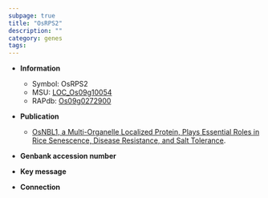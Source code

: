 ```yaml
---
subpage: true
title: "OsRPS2"
description: ""
category: genes
tags: 
---
```


* **Information**  
    + Symbol: OsRPS2  
    + MSU: [LOC_Os09g10054](http://rice.plantbiology.msu.edu/cgi-bin/ORF_infopage.cgi?orf=LOC_Os09g10054)  
    + RAPdb: [Os09g0272900](http://rapdb.dna.affrc.go.jp/viewer/gbrowse_details/irgsp1?name=Os09g0272900)  

* **Publication**  
    + [OsNBL1, a Multi-Organelle Localized Protein, Plays Essential Roles in Rice Senescence, Disease Resistance, and Salt Tolerance](N+Y).

* **Genbank accession number**  

* **Key message**  

* **Connection**  



